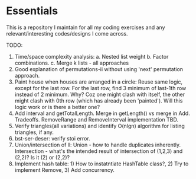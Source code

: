# Essentials
This is a repository I maintain for all my coding exercises and any relevant/interesting codes/designs I come across.

TODO:
1. Time/space complexity analysis:
a. Nested list weight
b. Factor combinations.
c. Merge k lists - all approaches
2. Good explanation of permutations-ii without using 'next' permutation approach.
3. Paint house when houses are arranged in a circle: Reuse same logic, except for the last row. For the last row, find 3 minimum of last-1th row instead of 2 minimum. Why? Coz one might clash with itself, the other might clash with 0th row (which has already been 'painted'). Will this logic work or is there a better one?
4. Add interval and getTotalLength. Merge in getLength() vs merge in Add. Tradeoffs. RemoveRange and RemoveInterval implementation TBD.
5. Verify triangles(all variations) and identify O(nlgn) algorithm for listing triangles, if any.
6. bst-ser-deser: verify stoi error.
7. Union/intersection of ll: Union - how to handle duplicates inherently. Intersection - what's the intended result of intersection of (1,2,3) and (2,2)? Is it (2) or (2,2)?
8. Implement hash table: 1) How to instatntiate HashTable class?, 2) Try to implement Remove, 3) Add concurrency.
